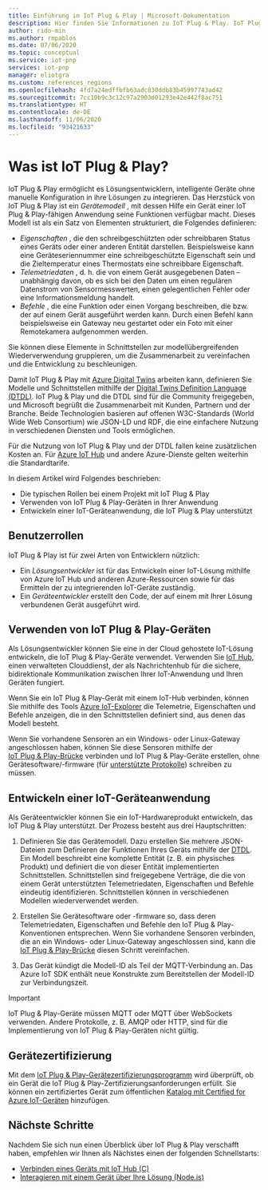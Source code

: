 ```yaml
---
title: Einführung in IoT Plug & Play | Microsoft-Dokumentation
description: Hier finden Sie Informationen zu IoT Plug & Play. IoT Plug & Play basiert auf einer offenen Modelliersprache, mit der intelligente IoT-Geräte ihre Funktionen deklarieren können. IoT-Geräte geben diese als „Gerätemodell“ bezeichnete Deklaration beim Herstellen einer Verbindung mit Cloudlösungen an. Die Cloudlösung kann das Gerät dann automatisch verstehen und mit der Interaktion beginnen – ohne dass Sie Code schreiben müssen.
author: rido-min
ms.author: rmpablos
ms.date: 07/06/2020
ms.topic: conceptual
ms.service: iot-pnp
services: iot-pnp
manager: eliotgra
ms.custom: references_regions
ms.openlocfilehash: 4fd7a24edffbfb63adc830ddb83b45997743ad42
ms.sourcegitcommit: 7cc10b9c3c12c97a2903d01293e42e442f8ac751
ms.translationtype: HT
ms.contentlocale: de-DE
ms.lasthandoff: 11/06/2020
ms.locfileid: "93421633"
---
```

# <a name="what-is-iot-plug-and-play"></a>Was ist IoT Plug & Play?

IoT Plug & Play ermöglicht es Lösungsentwicklern, intelligente Geräte ohne manuelle Konfiguration in ihre Lösungen zu integrieren. Das Herzstück von IoT Plug & Play ist ein _Gerätemodell_ , mit dessen Hilfe ein Gerät einer IoT Plug & Play-fähigen Anwendung seine Funktionen verfügbar macht. Dieses Modell ist als ein Satz von Elementen strukturiert, die Folgendes definieren:

- _Eigenschaften_ , die den schreibgeschützten oder schreibbaren Status eines Geräts oder einer anderen Entität darstellen. Beispielsweise kann eine Geräteseriennummer eine schreibgeschützte Eigenschaft sein und die Zieltemperatur eines Thermostats eine schreibbare Eigenschaft.
- _Telemetriedaten_ , d. h. die von einem Gerät ausgegebenen Daten – unabhängig davon, ob es sich bei den Daten um einen regulären Datenstrom von Sensormesswerten, einen gelegentlichen Fehler oder eine Informationsmeldung handelt.
- _Befehle_ , die eine Funktion oder einen Vorgang beschreiben, die bzw. der auf einem Gerät ausgeführt werden kann. Durch einen Befehl kann beispielsweise ein Gateway neu gestartet oder ein Foto mit einer Remotekamera aufgenommen werden.

Sie können diese Elemente in Schnittstellen zur modellübergreifenden Wiederverwendung gruppieren, um die Zusammenarbeit zu vereinfachen und die Entwicklung zu beschleunigen.

Damit IoT Plug & Play mit [Azure Digital Twins](../digital-twins/overview.md) arbeiten kann, definieren Sie Modelle und Schnittstellen mithilfe der [Digital Twins Definition Language (DTDL)](https://github.com/Azure/opendigitaltwins-dtdl). IoT Plug & Play und die DTDL sind für die Community freigegeben, und Microsoft begrüßt die Zusammenarbeit mit Kunden, Partnern und der Branche. Beide Technologien basieren auf offenen W3C-Standards (World Wide Web Consortium) wie JSON-LD und RDF, die eine einfachere Nutzung in verschiedenen Diensten und Tools ermöglichen.

Für die Nutzung von IoT Plug & Play und der DTDL fallen keine zusätzlichen Kosten an. Für [Azure IoT Hub](../iot-hub/about-iot-hub.md) und andere Azure-Dienste gelten weiterhin die Standardtarife.

In diesem Artikel wird Folgendes beschrieben:

- Die typischen Rollen bei einem Projekt mit IoT Plug & Play
- Verwenden von IoT Plug & Play-Geräten in Ihrer Anwendung
- Entwickeln einer IoT-Geräteanwendung, die IoT Plug & Play unterstützt

## <a name="user-roles"></a>Benutzerrollen

IoT Plug & Play ist für zwei Arten von Entwicklern nützlich:

- Ein _Lösungsentwickler_ ist für das Entwickeln einer IoT-Lösung mithilfe von Azure IoT Hub und anderen Azure-Ressourcen sowie für das Ermitteln der zu integrierenden IoT-Geräte zuständig.
- Ein _Geräteentwickler_ erstellt den Code, der auf einem mit Ihrer Lösung verbundenen Gerät ausgeführt wird.

## <a name="use-iot-plug-and-play-devices"></a>Verwenden von IoT Plug & Play-Geräten

Als Lösungsentwickler können Sie eine in der Cloud gehostete IoT-Lösung entwickeln, die IoT Plug & Play-Geräte verwendet. Verwenden Sie [IoT Hub](../iot-hub/about-iot-hub.md), einen verwalteten Clouddienst, der als Nachrichtenhub für die sichere, bidirektionale Kommunikation zwischen Ihrer IoT-Anwendung und Ihren Geräten fungiert.

Wenn Sie ein IoT Plug & Play-Gerät mit einem IoT-Hub verbinden, können Sie mithilfe des Tools [Azure IoT-Explorer](./howto-use-iot-explorer.md) die Telemetrie, Eigenschaften und Befehle anzeigen, die in den Schnittstellen definiert sind, aus denen das Modell besteht.

Wenn Sie vorhandene Sensoren an ein Windows- oder Linux-Gateway angeschlossen haben, können Sie diese Sensoren mithilfe der [IoT Plug & Play-Brücke](./concepts-iot-pnp-bridge.md) verbinden und IoT Plug & Play-Geräte erstellen, ohne Gerätesoftware/-firmware (für [unterstützte Protokolle](./concepts-iot-pnp-bridge.md#supported-protocols-and-sensors)) schreiben zu müssen.

## <a name="develop-an-iot-device-application"></a>Entwickeln einer IoT-Geräteanwendung

Als Geräteentwickler können Sie ein IoT-Hardwareprodukt entwickeln, das IoT Plug & Play unterstützt. Der Prozess besteht aus drei Hauptschritten:

1. Definieren Sie das Gerätemodell. Dazu erstellen Sie mehrere JSON-Dateien zum Definieren der Funktionen Ihres Geräts mithilfe der [DTDL](https://github.com/Azure/opendigitaltwins-dtdl). Ein Modell beschreibt eine komplette Entität (z. B. ein physisches Produkt) und definiert die von dieser Entität implementierten Schnittstellen. Schnittstellen sind freigegebene Verträge, die die von einem Gerät unterstützten Telemetriedaten, Eigenschaften und Befehle eindeutig identifizieren. Schnittstellen können in verschiedenen Modellen wiederverwendet werden.

1. Erstellen Sie Gerätesoftware oder -firmware so, dass deren Telemetriedaten, Eigenschaften und Befehle den IoT Plug & Play-Konventionen entsprechen. Wenn Sie vorhandene Sensoren verbinden, die an ein Windows- oder Linux-Gateway angeschlossen sind, kann die [IoT Plug & Play-Brücke](./concepts-iot-pnp-bridge.md) diesen Schritt vereinfachen.

1. Das Gerät kündigt die Modell-ID als Teil der MQTT-Verbindung an. Das Azure IoT SDK enthält neue Konstrukte zum Bereitstellen der Modell-ID zur Verbindungszeit.

> [!Important]
> IoT Plug & Play-Geräte müssen MQTT oder MQTT über WebSockets verwenden. Andere Protokolle, z. B. AMQP oder HTTP, sind für die Implementierung von IoT Plug & Play-Geräten nicht gültig.

## <a name="device-certification"></a>Gerätezertifizierung

Mit dem [IoT Plug & Play-Gerätezertifizierungsprogramm](howto-certify-device.md) wird überprüft, ob ein Gerät die IoT Plug & Play-Zertifizierungsanforderungen erfüllt. Sie können ein zertifiziertes Gerät zum öffentlichen [Katalog mit Certified for Azure IoT-Geräten](https://aka.ms/devicecatalog) hinzufügen.

## <a name="next-steps"></a>Nächste Schritte

Nachdem Sie sich nun einen Überblick über IoT Plug & Play verschafft haben, empfehlen wir Ihnen als Nächstes einen der folgenden Schnellstarts:

- [Verbinden eines Geräts mit IoT Hub (C)](./quickstart-connect-device-c.md)
- [Interagieren mit einem Gerät über Ihre Lösung (Node.js)](./quickstart-service-node.md)